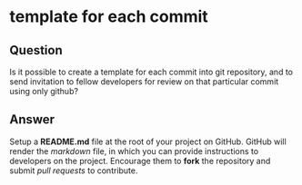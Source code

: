 # template for each commit

## Question

 Is it possible to create a template for each commit into git repository, and to send invitation to fellow developers for review on that particular commit using only github?


## Answer

Setup a __README.md__ file at the root of your project on GitHub. GitHub will render the _markdown_ file, in which you can provide instructions to developers on the project. Encourage them to __fork__ the repository and submit _pull requests_ to contribute.
